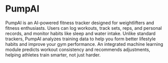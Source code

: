 # PumpAI
PumpAI is an AI-powered fitness tracker designed for weightlifters and fitness enthusiasts. Users can log workouts, track sets, reps, and personal records, and monitor habits like sleep and water intake. Unlike standard trackers, PumpAI analyzes training data to help you form better lifestyle habits and improve your gym performance. An integrated machine learning module predicts workout consistency and recommends adjustments, helping athletes train smarter, not just harder.
